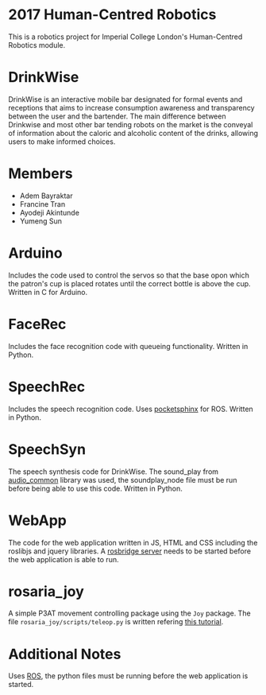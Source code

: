 # 2017 Human-Centred Robotics
This is a robotics project for Imperial College London's Human-Centred Robotics module.

# DrinkWise
DrinkWise is an interactive mobile bar designated for formal events and receptions that aims to increase consumption awareness and transparency between the user and the bartender. The main difference between Drinkwise and most other bar tending robots on the market is the conveyal of information about the caloric and alcoholic content of the drinks, allowing users to make informed choices.

# Members
- Adem Bayraktar
- Francine Tran
- Ayodeji Akintunde
- Yumeng Sun

# Arduino	
Includes the code used to control the servos so that the base opon which the patron's cup is placed rotates until the correct bottle is above the cup. Written in C for Arduino.

# FaceRec	
Includes the face recognition code with queueing functionality. Written in Python.

# SpeechRec	
Includes the speech recognition code. Uses [pocketsphinx](https://github.com/cmusphinx/pocketsphinx) for ROS. Written in Python.

# SpeechSyn	
The speech synthesis code for DrinkWise. The sound_play from [audio_common](http://wiki.ros.org/audio_common) library was used, the soundplay_node file must be run before being able to use this code. Written in Python.

# WebApp
The code for the web application written in JS, HTML and CSS including the roslibjs and jquery libraries. A [rosbridge server](https://github.com/RobotWebTools/rosbridge_suite/tree/develop/rosbridge_server) needs to be started before the web application is able to run. 

# rosaria_joy
A simple P3AT movement controlling package using the `Joy` package. The file `rosaria_joy/scripts/teleop.py` is written refering [this tutorial](https://andrewdai.co/xbox-controller-ros.html#rosjoy).

# Additional Notes
Uses [ROS](https://github.com/ros), the python files must be running before the web application is started.

